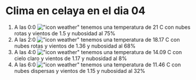 # Clima en celaya en el dia 04

1. A las 0:0 !["icon weather"](http://openweathermap.org/img/w/04n.png) tenemos una temperatura de 21 C con nubes rotas y  vientos de 1.5 y nubosidad al 75%
1. A las 2:0 !["icon weather"](http://openweathermap.org/img/w/04n.png) tenemos una temperatura de 18.17 C con nubes rotas y  vientos de 1.36 y nubosidad al 68%
1. A las 4:0 !["icon weather"](http://openweathermap.org/img/w/02n.png) tenemos una temperatura de 14.09 C con cielo claro y  vientos de 1.17 y nubosidad al 8%
1. A las 6:0 !["icon weather"](http://openweathermap.org/img/w/03n.png) tenemos una temperatura de 11.46 C con nubes dispersas y  vientos de 1.15 y nubosidad al 32%

